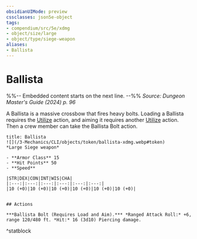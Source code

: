```yaml
---
obsidianUIMode: preview
cssclasses: json5e-object
tags:
- compendium/src/5e/xdmg
- object/size/large
- object/type/siege-weapon
aliases:
- Ballista
---
```

# Ballista
%%-- Embedded content starts on the next line. --%%
*Source: Dungeon Master's Guide (2024) p. 96*  

A Ballista is a massive crossbow that fires heavy bolts. Loading a Ballista requires the [Utilize](actions.md#Utilize) action, and aiming it requires another [Utilize](actions.md#Utilize) action. Then a crew member can take the Ballista Bolt action.

```ad-statblock
title: Ballista
![](/3-Mechanics/CLI/objects/token/ballista-xdmg.webp#token)
*Large Siege weapon*

- **Armor Class** 15
- **Hit Points** 50
- **Speed** 

|STR|DEX|CON|INT|WIS|CHA|
|:---:|:---:|:---:|:---:|:---:|:---:|
|10 (+0)|10 (+0)|10 (+0)|10 (+0)|10 (+0)|10 (+0)|


## Actions

***Ballista Bolt (Requires Load and Aim).*** *Ranged Attack Roll:* +6, range 120/480 ft. *Hit:* 16 (3d10) Piercing damage.
```
^statblock